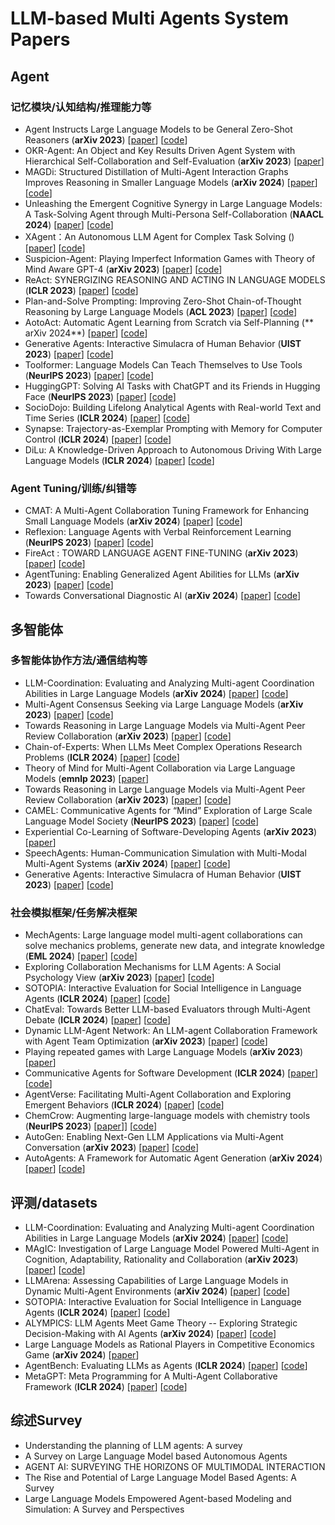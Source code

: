# LLM-based Multi Agents System Papers

## Agent

### 记忆模块/认知结构/推理能力等

- Agent Instructs Large Language Models to be General Zero-Shot Reasoners (**arXiv 2023**) [[paper](https://arxiv.org/pdf/2310.03710)] [[code]( https://github.com/wang-research-lab/agentinstruct)]
- OKR-Agent: An Object and Key Results Driven Agent System with Hierarchical Self-Collaboration and Self-Evaluation (**arXiv 2023**) [[paper](https://arxiv.org/pdf/2311.16542)] 
- MAGDi: Structured Distillation of Multi-Agent Interaction Graphs Improves Reasoning in Smaller Language Models (**arXiv 2024**) [[paper](https://arxiv.org/pdf/2402.01620)] [[code](https://github.com/dinobby/MAGDi)]
- Unleashing the Emergent Cognitive Synergy in Large Language Models: A Task-Solving Agent through Multi-Persona Self-Collaboration (**NAACL 2024**) [[paper](https://export.arxiv.org/pdf/2307.05300)] [[code](https://github.com/MikeWangWZHL/Solo-Performance-Prompting.git)]
- XAgent：An Autonomous LLM Agent for Complex Task Solving () [[paper](https://blog.x-agent.net/blog/xagent/)] [[code](https://github.com/OpenBMB/XAgent)]
- Suspicion-Agent: Playing Imperfect Information Games with Theory of Mind Aware GPT-4 (**arXiv 2023**) [[paper](https://arxiv.org/pdf/2309.17277)] [[code](https://github.com/CR-Gjx/Suspicion-Agent)]
- ReAct: SYNERGIZING REASONING AND ACTING IN LANGUAGE MODELS (**ICLR 2023**) [[paper](https://arxiv.org/pdf/2210.03629)] [[code](https://github.com/ysymyth/ReAct)]
- Plan-and-Solve Prompting: Improving Zero-Shot Chain-of-Thought Reasoning by Large Language Models  (**ACL 2023**) [[paper](https://arxiv.org/pdf/2305.04091)] [[code](https://github.com/AGI-Edgerunners/Plan-and-Solve-Prompting)]
- AotoAct: Automatic Agent Learning from Scratch via Self-Planning (** arXiv 2024**) [[paper](https://arxiv.org/pdf/2401.05268)] [[code](https://github.com/zjunlp/AutoAct)]
- Generative Agents: Interactive Simulacra of Human Behavior (**UIST 2023**) [[paper](https://dl.acm.org/doi/pdf/10.1145/3586183.3606763)] [[code](https://github.com/joonspk-research/generative_agents)]
- Toolformer: Language Models Can Teach Themselves to Use Tools  (**NeurIPS 2023**) [[paper](https://arxiv.org/pdf/2302.04761)] [[code](https://github.com/conceptofmind/toolformer)]
- HuggingGPT: Solving AI Tasks with ChatGPT and its Friends in Hugging Face  (**NeurIPS 2023**) [[paper](https://proceedings.neurips.cc/paper_files/paper/2023/file/77c33e6a367922d003ff102ffb92b658-Paper-Conference.pdf)] [[code](https://github.com/microsoft/JARVIS)]
- SocioDojo: Building Lifelong Analytical Agents with Real-world Text and Time Series   (**ICLR 2024**) [[paper](https://openreview.net/pdf?id=s9z0HzWJJp)] [[code](https://github.com/chengjunyan1/SocioDojo)]
- Synapse: Trajectory-as-Exemplar Prompting with Memory for Computer Control  (**ICLR 2024**) [[paper](https://arxiv.org/pdf/2306.07863)] [[code](https://github.com/ltzheng/Synapse)]
- DiLu: A Knowledge-Driven Approach to Autonomous Driving With Large Language Models  (**ICLR 2024**) [[paper](https://arxiv.org/pdf/2309.16292)] [[code](https://github.com/PJLab-ADG/DiLu)]

### Agent Tuning/训练/纠错等

- CMAT: A Multi-Agent Collaboration Tuning Framework for Enhancing Small Language Models  (**arXiv 2024**) [[paper](https://arxiv.org/pdf/2404.01663 )] [[code](https://github.com/heimy2000/CMAT)]
- Reflexion: Language Agents with Verbal Reinforcement Learning (**NeurIPS 2023**) [[paper](https://arxiv.org/pdf/2303.11366)] [[code](https://github.com/noahshinn/reflexion)]
- FireAct : TOWARD LANGUAGE AGENT FINE-TUNING  (**arXiv 2023**) [[paper](https://arxiv.org/pdf/2310.05915)] [[code](https://github.com/anchen1011/FireAct)]
- AgentTuning: Enabling Generalized Agent Abilities for LLMs  (**arXiv 2023**) [[paper](https://arxiv.org/pdf/2310.12823)] [[code](https://github.com/THUDM/AgentTuning)]
- Towards Conversational Diagnostic AI  (**arXiv 2024**) [[paper](https://arxiv.org/pdf/2401.05654)] [[code](https://github.com/lucidrains/AMIE-pytorch)]

## 多智能体

### 多智能体协作方法/通信结构等

- LLM-Coordination: Evaluating and Analyzing Multi-agent Coordination Abilities in Large Language Models  (**arXiv 2024**) [[paper](https://arxiv.org/pdf/2310.03903 )] [[code](https://github.com/eric-ai-lab/llm_coordination)]
- Multi-Agent Consensus Seeking via Large Language Models (**arXiv 2023**) [[paper](https://arxiv.org/pdf/2310.20151)] [[code](https://github.com/WestlakeIntelligentRobotics/ConsensusLLM-code)]
- Towards Reasoning in Large Language Models via Multi-Agent Peer Review Collaboration  (**arXiv 2023**) [[paper](https://arxiv.org/pdf/2311.08152)] [[code](https://github.com/HITsz-TMG/Multi-agent-peer-review)]
- Chain-of-Experts: When LLMs Meet Complex Operations Research Problems  (**ICLR 2024**) [[paper](https://openreview.net/pdf?id=HobyL1B9CZ)] [[code](https://github.com/xzymustbexzy/Chain-of-Experts)]
- Theory of Mind for Multi-Agent Collaboration via Large Language Models  (**emnlp 2023**) [[paper](https://aclanthology.org/2023.emnlp-main.13.pdf)] 
- Towards Reasoning in Large Language Models via Multi-Agent Peer Review Collaboration  (**arXiv 2023**) [[paper](https://arxiv.org/pdf/2311.08152)] [[code](https://github.com/HITsz-TMG/Multi-agent-peer-review)]
- CAMEL: Communicative Agents for “Mind” Exploration of Large Scale Language Model Society  (**NeurIPS 2023**) [[paper](https://papers.nips.cc/paper_files/paper/2023/file/a3621ee907def47c1b952ade25c67698-Paper-Conference.pdf)] [[code](https://github.com/camel-ai/camel)]
- Experiential Co-Learning of Software-Developing Agents  (**arXiv 2023**) [[paper](https://arxiv.org/pdf/2312.17025)] 
- SpeechAgents: Human-Communication Simulation with Multi-Modal Multi-Agent Systems  (**arXiv 2024**) [[paper](https://arxiv.org/pdf/2401.03945)] [[code](https://github.com/0nutation/SpeechAgents)]
- Generative Agents: Interactive Simulacra of Human Behavior (**UIST 2023**) [[paper](https://dl.acm.org/doi/pdf/10.1145/3586183.3606763)] [[code](https://github.com/joonspk-research/generative_agents)]

### 社会模拟框架/任务解决框架

- MechAgents: Large language model multi-agent collaborations can solve mechanics problems, generate new data, and integrate knowledge  (**EML 2024**) [[paper](https://arxiv.org/pdf/2311.08166)] [[code](https://github.com/camel-ai/camel)]
- Exploring Collaboration Mechanisms for LLM Agents: A Social Psychology View  (**arXiv 2023**) [[paper](https://arxiv.org/pdf/2310.02124)] [[code](https://github.com/zjunlp/machinesom)]
- SOTOPIA: Interactive Evaluation for Social Intelligence in Language Agents  (**ICLR 2024**) [[paper](https://arxiv.org/pdf/2310.11667)] [[code](https://github.com/sotopia-lab/sotopia)]
- ChatEval: Towards Better LLM-based Evaluators through Multi-Agent Debate (**ICLR 2024**) [[paper](https://arxiv.org/pdf/2308.07201)] [[code](https://github.com/thunlp/ChatEval)]
- Dynamic LLM-Agent Network: An LLM-agent Collaboration Framework with Agent Team Optimization  (**arXiv 2023**) [[paper](https://arxiv.org/pdf/2310.02170)] [[code](https://github.com/SALT-NLP/DyLAN)]
- Playing repeated games with Large Language Models  (**arXiv 2023**) [[paper](https://arxiv.org/pdf/2305.16867)]
- Communicative Agents for Software Development  (**ICLR 2024**) [[paper](https://arxiv.org/pdf/2307.07924)] [[code](https://github.com/OpenBMB/ChatDev)]
- AgentVerse: Facilitating Multi-Agent Collaboration and Exploring Emergent Behaviors (**ICLR 2024**) [[paper](https://arxiv.org/pdf/2308.10848)] [[code](https://github.com/OpenBMB/AgentVerse/)]
- ChemCrow: Augmenting large-language models with chemistry tools  (**NeurIPS 2023**) [[paper](https://arxiv.org/pdf/2304.05376)]] [[code](https://github.com/ur-whitelab/chemcrow-public)]
- AutoGen: Enabling Next-Gen LLM Applications via Multi-Agent Conversation  (**arXiv 2023**) [[paper](https://arxiv.org/pdf/2308.08155)] [[code](https://github.com/qingyun-wu/autogen-eval/tree/main)]
- AutoAgents: A Framework for Automatic Agent Generation (**arXiv 2024**) [[paper](https://arxiv.org/pdf/2309.17288)] [[code](https://github.com/Link-AGI/AutoAgents)]

## 评测/datasets

- LLM-Coordination: Evaluating and Analyzing Multi-agent Coordination Abilities in Large Language Models  (**arXiv 2024**) [[paper](https://arxiv.org/pdf/2310.03903 )] [[code](https://github.com/eric-ai-lab/llm_coordination)]
- MAgIC: Investigation of Large Language Model Powered Multi-Agent in Cognition, Adaptability, Rationality and Collaboration  (**arXiv 2023**) [[paper](https://arxiv.org/pdf/2311.08562 )] [[code](https://github.com/cathyxl/MAgIC)]
- LLMArena: Assessing Capabilities of Large Language Models in Dynamic Multi-Agent Environments  (**arXiv 2024**) [[paper](https://arxiv.org/pdf/2402.16499)] [[code](https://github.com/FreedomIntelligence/LLMArena)]
- SOTOPIA: Interactive Evaluation for Social Intelligence in Language Agents  (**ICLR 2024**) [[paper](https://arxiv.org/pdf/2310.11667)] [[code](https://github.com/sotopia-lab/sotopia)]
- ALYMPICS: LLM Agents Meet Game Theory -- Exploring Strategic Decision-Making with AI Agents (**arXiv 2024**) [[paper](https://arxiv.org/pdf/2311.03220)] [[code](https://github.com/microsoft/Alympics)]
- Large Language Models as Rational Players in Competitive Economics Game  (**arXiv 2024**) [[paper](https://openreview.net/pdf?id=NMPLBbjYFq)]
- AgentBench: Evaluating LLMs as Agents (**ICLR 2024**) [[paper](https://arxiv.org/pdf/2308.03688)] [[code](https://github.com/THUDM/AgentBench)]
- MetaGPT: Meta Programming for A Multi-Agent Collaborative Framework  (**ICLR 2024**) [[paper](https://arxiv.org/pdf/2308.00352)] [[code](https://github.com/geekan/MetaGPT)]

## 综述Survey
- Understanding the planning of LLM agents: A survey
- A Survey on Large Language Model based Autonomous Agents
- AGENT AI: SURVEYING THE HORIZONS OF MULTIMODAL INTERACTION
- The Rise and Potential of Large Language Model Based Agents: A Survey
- Large Language Models Empowered Agent-based Modeling and Simulation: A Survey and Perspectives







